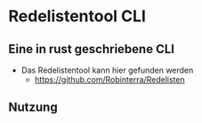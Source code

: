 # Redelistentool CLI

## Eine in rust geschriebene CLI

- Das Redelistentool kann hier gefunden werden
  - https://github.com/Robinterra/Redelisten

## Nutzung
